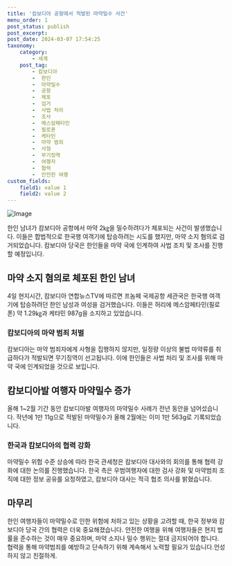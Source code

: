 ```yaml
---
title: '캄보디아 공항에서 적발된 마약밀수 사건'
menu_order: 1
post_status: publish
post_excerpt: 
post_date: 2024-03-07 17:54:25
taxonomy:
    category:
        - 세계
    post_tag:
        - 캄보디아
        -  한인
        -  마약밀수
        -  공항
        -  체포
        -  검거
        -  사법 처리
        -  조사
        -  메스암페타민
        -  필로폰
        -  케타민
        -  마약 범죄
        -  사형
        -  무기징역
        -  여행자
        -  협력
        -  안전한 여행
custom_fields:
    field1: value 1
    field2: value 2
---
```


![Image](https://imgnews.pstatic.net/image/081/2024/03/05/0003434776_001_20240305074501277.jpg?type=w647)

한인 남녀가 캄보디아 공항에서 마약 2㎏을 밀수하려다가 체포되는 사건이 발생했습니다. 이들은 합법적으로 한국행 여객기에 탑승하려는 시도를 했지만, 마약 소지 혐의로 검거되었습니다. 캄보디아 당국은 한인들을 마약 국에 인계하여 사법 조치 및 조사를 진행할 예정입니다.
## 마약 소지 혐의로 체포된 한인 남녀
4일 현지시간, 캄보디아 연합뉴스TV에 따르면 프놈페 국제공항 세관국은 한국행 여객기에 탑승하려던 한인 남성과 여성을 검거했습니다. 이들은 허리에 메스암페타민(필로폰) 약 1.29㎏과 케타민 987g을 소지하고 있었습니다.
### 캄보디아의 마약 범죄 처벌
캄보디아는 마약 범죄자에게 사형을 집행하지 않지만, 일정량 이상의 불법 마약류를 취급하다가 적발되면 무기징역이 선고됩니다. 이에 한인들은 사법 처리 및 조사를 위해 마약 국에 인계되었을 것으로 보입니다.
## 캄보디아발 여행자 마약밀수 증가
올해 1~2월 기간 동안 캄보디아발 여행자의 마약밀수 사례가 전년 동안을 넘어섰습니다. 작년에 1만 11g으로 적발된 마약밀수가 올해 2월에는 이미 1만 563g로 기록되었습니다.
### 한국과 캄보디아의 협력 강화
마약밀수 위험 수준 상승에 따라 한국 관세청은 캄보디아 대사와의 회의를 통해 협력 강화에 대한 논의를 진행했습니다. 한국 측은 우범여행자에 대한 검사 강화 및 마약범죄 조직에 대한 정보 공유를 요청하였고, 캄보디아 대사는 적극 협조 의사를 밝혔습니다.
## 마무리
한인 여행자들이 마약밀수로 인한 위험에 처하고 있는 상황을 고려할 때, 한국 정부와 캄보디아 당국 간의 협력은 더욱 중요해졌습니다. 안전한 여행을 위해 여행자들은 현지 법률을 준수하는 것이 매우 중요하며, 마약 소지나 밀수 행위는 절대 금지되어야 합니다. 협력을 통해 마약범죄를 예방하고 단속하기 위해 계속해서 노력할 필요가 있습니다.언성하지 않고 친절하게.
